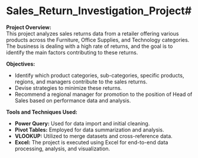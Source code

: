 # Sales_Return_Investigation_Project# 
**Project Overview:**  
This project analyzes sales returns data from a retailer offering various products across the Furniture, Office Supplies, and Technology categories. The business is dealing with a high rate of returns, and the goal is to identify the main factors contributing to these returns.

**Objectives:**  
- Identify which product categories, sub-categories, specific products, regions, and managers contribute to the sales returns.  
- Devise strategies to minimize these returns.  
- Recommend a regional manager for promotion to the position of Head of Sales based on performance data and analysis.

**Tools and Techniques Used:**  
- **Power Query:** Used for data import and initial cleaning.  
- **Pivot Tables:** Employed for data summarization and analysis.  
- **VLOOKUP:** Utilized to merge datasets and cross-reference data.  
- **Excel:** The project is executed using Excel for end-to-end data processing, analysis, and visualization.
